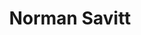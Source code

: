 ---
layout    : default
bodyid    : "alumni"
bodyclass : "content"
year      : 2015

title       : Norman Savitt
photo       : "norman.jpg"
occupation  : "Musician, Mechanical Engineer"

links:
 - icon     : "fa-facebook"
   url      : ""
 - icon     : "fa-twitter"
   url      : ""
 - icon     : "fa-linkedin"
   url      : "https://www.linkedin.com/pub/norman-savitt/17/a4/887"
 - icon     : "fa-instagram"
   url      : ""
 - icon     : "fa-soundcloud"
   url      : ""
 - icon     : "fa-vimeo-square"
   url      : ""
 - icon     : "fa-github"
   url      : ""
 - icon     : "fa-tumblr"
   url      : ""
 - icon     : "fa-globe"
   url      : "http://balkansamba.com/the-artists/norman-savitt/norman-review/"
 - icon     : "fa-globe"
   url      : "https://www.reverbnation.com/normansavitt"
---